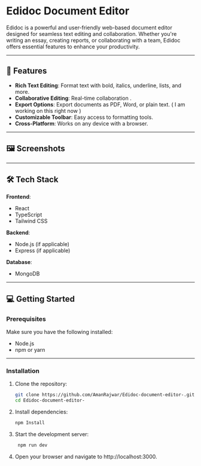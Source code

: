 
# Edidoc Document Editor

Edidoc is a powerful and user-friendly web-based document editor designed for seamless text editing and collaboration. Whether you're writing an essay, creating reports, or collaborating with a team, Edidoc offers essential features to enhance your productivity.

---

## 🚀 Features

- **Rich Text Editing**: Format text with bold, italics, underline, lists, and more.
- **Collaborative Editing**: Real-time collaboration .
- **Export Options**: Export documents as PDF, Word, or plain text. ( I am working on this right now )
- **Customizable Toolbar**: Easy access to formatting tools.
- **Cross-Platform**: Works on any device with a browser.

---

## 🖼️ Screenshots



---

## 🛠️ Tech Stack

**Frontend**:
- React
- TypeScript
- Tailwind CSS

**Backend**:
- Node.js (if applicable)
- Express (if applicable)

**Database**:
- MongoDB 

---

## 💻 Getting Started

### Prerequisites

Make sure you have the following installed:
- Node.js
- npm or yarn

---

### Installation

1. Clone the repository:

   ```bash
   git clone https://github.com/AmanRajwar/Edidoc-document-editor-.git
   cd Edidoc-document-editor-

2. Install dependencies:

   ```bash
   npm Install
   
3. Start the development server:

   ```bash
    npm run dev
   

4. Open your browser and navigate to http://localhost:3000.



   
